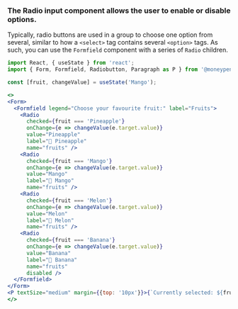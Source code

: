 ### The Radio input component allows the user to enable or disable options.
Typically, radio buttons are used in a group to choose one option from several, similar to how a `<select>` tag contains several `<option>` tags. As such, you can use the `Formfield` component with a series of `Radio` children.

```jsx
import React, { useState } from 'react';
import { Form, Formfield, Radiobutton, Paragraph as P } from '@moneypensionservice/directories';

const [fruit, changeValue] = useState('Mango');

<>
<Form>
  <Formfield legend="Choose your favourite fruit:" label="Fruits">
    <Radio
      checked={fruit === 'Pineapple'}
      onChange={e => changeValue(e.target.value)}
      value="Pineapple"
      label="🍍 Pineapple"
      name="fruits" />
    <Radio
      checked={fruit === 'Mango'}
      onChange={e => changeValue(e.target.value)}
      value="Mango"
      label="🥭 Mango"
      name="fruits" />
    <Radio
      checked={fruit === 'Melon'}
      onChange={e => changeValue(e.target.value)}
      value="Melon"
      label="🍈 Melon"
      name="fruits" />
    <Radio
      checked={fruit === 'Banana'}
      onChange={e => changeValue(e.target.value)}
      value="Banana"
      label="🍌 Banana"
      name="fruits"
      disabled />
  </Formfield>
</Form>
<P textSize="medium" margin={{top: '10px'}}>{`Currently selected: ${fruit}`}</P>
</>
```
